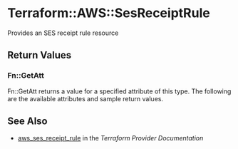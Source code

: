 # Terraform::AWS::SesReceiptRule

Provides an SES receipt rule resource

## Return Values

### Fn::GetAtt

Fn::GetAtt returns a value for a specified attribute of this type. The following are the available attributes and sample return values.

## See Also

* [aws_ses_receipt_rule](https://www.terraform.io/docs/providers/aws/r/ses_receipt_rule.html) in the _Terraform Provider Documentation_